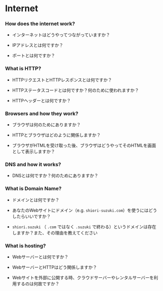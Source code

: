 # Internet

### How does the internet work?

- インターネットはどうやってつながっていますか？

- IPアドレスとは何ですか？

- ポートとは何ですか？

### What is HTTP?

- HTTPリクエストとHTTPレスポンスとは何ですか？

- HTTPステータスコードとは何ですか？何のために使われますか？

- HTTPヘッダーとは何ですか？

### Browsers and how they work?

- ブラウザは何のためにありますか？

- HTTPとブラウザはどのように関係しますか？

- ブラウザがHTMLを受け取った後、ブラウザはどうやってそのHTMLを画面として表示しますか？

### DNS and how it works?

- DNSとは何ですか？何のためにありますか？

### What is Domain Name?

- ドメインとは何ですか？

- あなたのWebサイトにドメイン（e.g. `shiori-suzuki.com`）を使うにはどうしたらいいですか？

- `shiori.suzuki` （ `.com` ではなく `.suzuki` で終わる）というドメインは存在しますか？また、その理由を教えてください

### What is hosting?

- Webサーバーとは何ですか？

- WebサーバーとHTTPはどう関係しますか？

- Webサイトを外部に公開する時、クラウドサーバーやレンタルサーバーを利用するのは何故ですか？